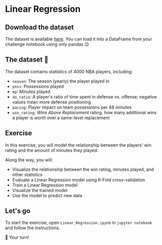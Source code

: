 
# Linear Regression

## Download the dataset

The dataset is available [here](https://wagon-public-datasets.s3.amazonaws.com/Machine%20Learning%20Datasets/NBA.csv).
You can load it into a DataFrame from your challenge notebook using only pandas :wink:


## The dataset 🏀

The dataset contains statistics of 4000 NBA players, including:

- `season`: The season (yearly) the player played in
- `poss`: Possessions played
- `mp`: Minutes played
- `do_ratio`: A player's ratio of time spent in defense vs. offense; negative values mean more defense positioning
- `pacing`: Player impact on team possessions per 48 minutes
- `win_rating`: *Wins Above Replacement* rating, how many additional wins a player is worth over a same-level replacement


## Exercise

In this exercise, you will model the relationship between the players' win rating and the amount of minutes they played.

Along the way, you will:

- Visualize the relationship between the win rating, minutes played, and other statistics
- Evaluate a Linear Regression model using K-Fold cross-validation
- Train a Linear Regression model
- Visualize the trained model
- Use the model to predict new data

## Let's go

To start the exercise, open `Linear_Regression.ipynb` in `jupyter notebook` and follow the instructions.

🚀 Your turn!
